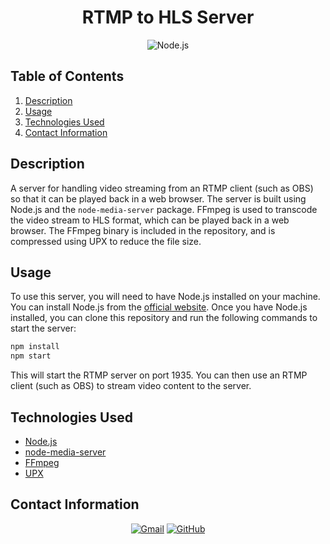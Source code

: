 <h1 align="center"> 
    RTMP to HLS Server
</h1>


<p align="center">
    <img src="https://img.shields.io/badge/Node.js-339933.svg?style=for-the-badge&logo=nodedotjs&logoColor=white" alt="Node.js">
</p>

## Table of Contents
1. [Description](#description)
2. [Usage](#usage)
3. [Technologies Used](#technologies-used)
4. [Contact Information](#contact-information)

## Description
A server for handling video streaming from an RTMP client (such as OBS) so that it can be played back in a web browser. The server is built using Node.js and the `node-media-server` package. FFmpeg is used to transcode the video stream to HLS format, which can be played back in a web browser. The FFmpeg binary is included in the repository, and is compressed using UPX to reduce the file size.

## Usage
To use this server, you will need to have Node.js installed on your machine. You can install Node.js from the [official website](https://nodejs.org/en/). Once you have Node.js installed, you can clone this repository and run the following commands to start the server:

```bash
npm install
npm start
```

This will start the RTMP server on port 1935. You can then use an RTMP client (such as OBS) to stream video content to the server.

## Technologies Used
* [Node.js](https://nodejs.org/en/)
* [node-media-server](https://www.npmjs.com/package/node-media-server)
* [FFmpeg](https://www.ffmpeg.org/)
* [UPX](https://upx.github.io/)

## Contact Information
<p align="center">
    <a href="mailto:cwchilvers@gmail.com"><img src="https://img.shields.io/badge/Gmail-D14836?style=for-the-badge&logo=gmail&logoColor=white" alt="Gmail"></a>
    <a href="https://github.com/cwchilvers"><img src="https://img.shields.io/badge/GitHub-181717.svg?style=for-the-badge&logo=GitHub&logoColor=white" alt="GitHub"></a>
</p>
